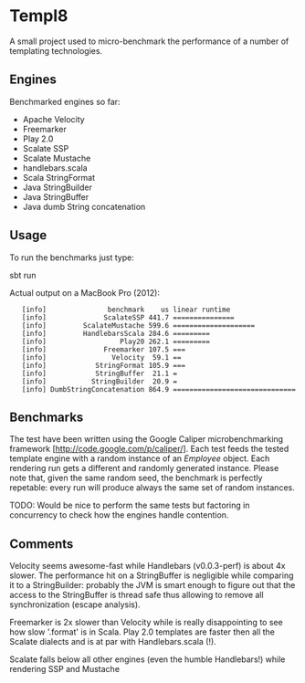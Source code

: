 Templ8
======

A small project used to micro-benchmark the performance of a number of templating technologies.

Engines
-------

Benchmarked engines so far:

* Apache Velocity
* Freemarker
* Play 2.0
* Scalate SSP
* Scalate Mustache
* handlebars.scala
* Scala StringFormat
* Java StringBuilder
* Java StringBuffer
* Java dumb String concatenation

Usage
-----

To run the benchmarks just type:

   sbt run

Actual output on a MacBook Pro (2012):

       [info]               benchmark    us linear runtime
       [info]              ScalateSSP 441.7 ===============
       [info]         ScalateMustache 599.6 ====================
       [info]         HandlebarsScala 284.6 =========
       [info]                  Play20 262.1 =========
       [info]              Freemarker 107.5 ===
       [info]                Velocity  59.1 ==
       [info]            StringFormat 105.9 ===
       [info]            StringBuffer  21.1 =
       [info]           StringBuilder  20.9 =
       [info] DumbStringConcatenation 864.9 ==============================

Benchmarks
----------

The test have been written using the Google Caliper microbenchmarking framework [http://code.google.com/p/caliper/]. Each test
feeds the tested template engine with a random instance of an *Employee* object. Each rendering run gets a different and randomly
generated instance. Please note that, given the same random seed, the benchmark is perfectly repetable: every run will produce
always the same set of random instances.

TODO: Would be nice to perform the same tests but factoring in concurrency to check how the engines handle contention.

Comments
---------

Velocity seems awesome-fast while Handlebars (v0.0.3-perf) is about 4x slower. The performance hit on a StringBuffer is
negligible while comparing it to a StringBuilder: probably the JVM is smart enough to figure out that the access
to the StringBuffer is thread safe thus allowing to remove all synchronization (escape analysis).

Freemarker is 2x slower than Velocity while is really disappointing to see how slow '.format' is in Scala. Play 2.0
templates are faster then all the Scalate dialects and is at par with Handlebars.scala (!).

Scalate falls below all other engines (even the humble Handlebars!) while rendering SSP and Mustache
